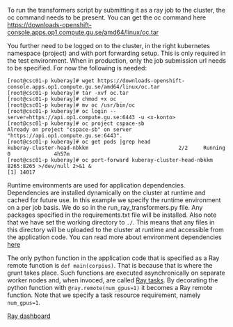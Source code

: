 To run the transformers script by submitting it as a ray job to the cluster, the oc command needs to be present. You can get the oc command here https://downloads-openshift-console.apps.op1.compute.gu.se/amd64/linux/oc.tar

You further need to be logged on to the cluster, in the right kubernetes namespace (project) and with port forwarding setup. This is only required in the test environment. When in production, only the job submission url needs to be specified. For now the following is needed:

```
[root@csc01-p kuberay]# wget https://downloads-openshift-console.apps.op1.compute.gu.se/amd64/linux/oc.tar
[root@csc01-p kuberay]# tar -xvf oc.tar
[root@csc01-p kuberay]# chmod +x oc
[root@csc01-p kuberay]# mv oc /usr/bin/oc
[root@csc01-p kuberay]# oc login --server=https://api.op1.compute.gu.se:6443 -u <x-konto>
[root@csc01-p kuberay]# oc project cspace-sb
Already on project "cspace-sb" on server "https://api.op1.compute.gu.se:6443".
[root@csc01-p kuberay]# oc get pods |grep head
kuberay-cluster-head-nbkkm                             2/2     Running   0              4h57m
[root@csc01-p kuberay]# oc port-forward kuberay-cluster-head-nbkkm 8265:8265 >/dev/null 2>&1 &
[1] 14017
```
Runtime environments are used for application dependencies. Dependencies are installed dynamically on the cluster at runtime and cached for future use. In this example we specify the runtime environment on a per job basis. We do so in the run_ray_transformers.py file. Any packages specified in the requirements.txt file will be installed. Also note that we have set the working directory to `./`. This means that any files in this directory will be uploaded to the cluster at runtime and accessible from the application code. You can read more about environment dependencies [here](https://docs.ray.io/en/latest/ray-core/handling-dependencies.html)

The only python function in the application code that is specified as a Ray remote function is `def main(corpius)`. That is because that is where the grunt takes place. Such functions are executed asynchronically on separate worker nodes and, when invoced, are called [Ray tasks](https://docs.ray.io/en/latest/ray-core/tasks.html). By decorating the python function with `@ray.remote(num_gpus=1)` it becomes a Ray remote function. Note that we specify a task resource requirement, namely `num_gpus=1`.



[Ray dashboard](https://ray-dashboard-kuberay-cluster-cspace-sb.apps.op1.compute.gu.se)
